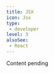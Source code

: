 ```yaml
---
title: JSX
icon: Jsx
type:
 - developer
level: 3
alsoSee:
 - React
---
```


Content pending
